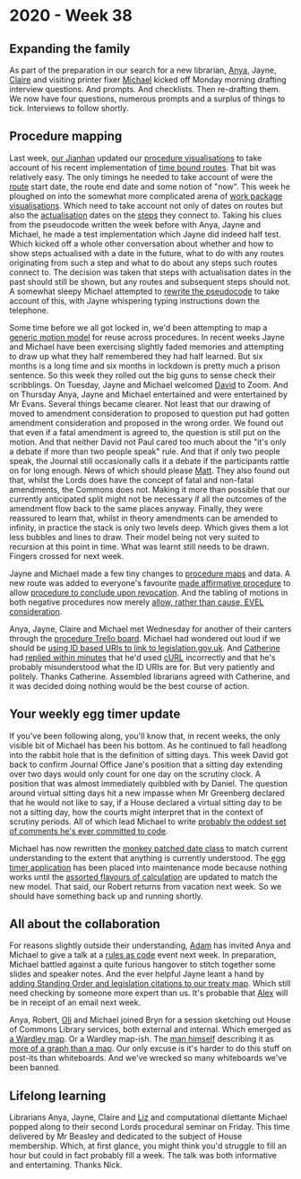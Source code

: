 # 2020 - Week 38

## Expanding the family

As part of the preparation in our search for a new librarian, [Anya](https://twitter.com/bitten_), Jayne, [Claire](https://twitter.com/tinysprite) and visiting printer fixer [Michael](https://twitter.com/fantasticlife) kicked off Monday morning drafting interview questions. And prompts. And checklists. Then re-drafting them. We now have four questions, numerous prompts and a surplus of things to tick. Interviews to follow shortly.

## Procedure mapping

Last week, [our Jianhan](https://twitter.com/jianhanzhu) updated our [procedure visualisations](https://procedures.azurewebsites.net/Procedures/6/graph) to take account of his recent implementation of [time bound routes](https://trello.com/c/CDGB80DD/57-time-bound-routes). That bit was relatively easy. The only timings he needed to take account of were the [route](https://ukparliament.github.io/ontologies/procedure/procedure-ontology.html#d4e164) start date, the route end date and some notion of "now". This week he ploughed on into the somewhat more complicated arena of [work package visualisations](https://procedures.azurewebsites.net/WorkPackages/3167/graph). Which need to take account not only of dates on routes but also the [actualisation](https://ukparliament.github.io/ontologies/procedure/procedure-ontology.html#d4e382) dates on the [steps](https://ukparliament.github.io/ontologies/procedure/procedure-ontology.html#d4e175) they connect to. Taking his clues from the pseudocode written the week before with Anya, Jayne and Michael, he made a test implementation which Jayne did indeed half test. Which kicked off a whole other conversation about whether and how to show steps actualised with a date in the future, what to do with any routes originating from such a step and what to do about any steps such routes connect to. The decision was taken that steps with actualisation dates in the past should still be shown, but any routes and subsequent steps should not. A somewhat sleepy Michael attempted to [rewrite the pseudocode](https://ukparliament.github.io/ontologies/procedure/flowcharts/meta/parsing/) to take account of this, with Jayne whispering typing instructions down the telephone.

Some time before we all got locked in, we'd been attempting to map a [generic motion model](https://github.com/ukparliament/ontologies/blob/master/procedure/flowcharts/meta/motions/motion.pdf) for reuse across procedures. In recent weeks Jayne and Michael have been exercising slightly faded memories and attempting to draw up what they half remembered they had half learned. But six months is a long time and six months in lockdown is pretty much a prison sentence. So this week they rolled out the big guns to sense check their scribblings. On Tuesday, Jayne and Michael welcomed [David](https://twitter.com/clerkly) to Zoom. And on Thursday Anya, Jayne and Michael entertained and were entertained by Mr Evans. Several things became clearer. Not least that our drawing of moved to amendment consideration to proposed to question put had gotten amendment consideration and proposed in the wrong order. We found out that even if a fatal amendment is agreed to, the question is still put on the motion. And that neither David not Paul cared too much about the "it's only a debate if more than two people speak" rule. And that if only two people speak, the Journal still occasionally calls it a debate if the participants rattle on for long enough. News of which should please [Matt](https://twitter.com/MattKorris). They also found out that, whilst the Lords does have the concept of fatal and non-fatal amendments, the Commons does not. Making it more than possible that our currently anticipated split might not be necessary if all the outcomes of the amendment flow back to the same places anyway. Finally, they were reassured to learn that, whilst in theory amendments can be amended to infinity, in practice the stack is only two levels deep. Which gives them a lot less bubbles and lines to draw. Their model being not very suited to recursion at this point in time. What was learnt still needs to be drawn. Fingers crossed for next week.

Jayne and Michael made a few tiny changes to [procedure maps](https://ukparliament.github.io/ontologies/procedure/procedure-ontology.html#maps) and data. A new route was added to everyone's favourite [made affirmative procedure](https://ukparliament.github.io/ontologies/procedure/flowcharts/sis/made-affirmative.pdf) to allow [procedure to conclude upon revocation](https://trello.com/c/c5w9J688/180-made-affirmative-procedure-revoked-to-concluded-route-needed). And the tabling of motions in both negative procedures now merely [allow, rather than cause, EVEL consideration](https://trello.com/c/w4eU9QsE/172-negative-procedures-in-the-commons-wrong-type-of-route-to-evel).

Anya, Jayne, Claire and Michael met Wednesday for another of their canters through the [procedure Trello board](https://trello.com/b/HRIwjNQD/parliament-procedure). Michael had wondered out loud if we should be [using ID based URIs to link to legislation.gov.uk](https://trello.com/c/zNHfuUMf/168-should-we-be-using-leggov-id-urls). And [Catherine](https://twitter.com/CathTabone) had [replied within minutes](https://twitter.com/CathTabone/status/1305844888391634946) that he'd used [cURL](https://en.wikipedia.org/wiki/CURL) incorrectly and that he's probably misunderstood what the ID URIs are for. But very patiently and politely. Thanks Catherine. Assembled librarians agreed with Catherine, and it was decided doing nothing would be the best course of action.

## Your weekly egg timer update

If you've been following along, you'll know that, in recent weeks, the only visible bit of Michael has been his bottom. As he continued to fall headlong into the rabbit hole that is the definition of sitting days. This week David got back to confirm Journal Office Jane's position that a sitting day extending over two days would only count for one day on the scrutiny clock. A position that was almost immediately quibbled with by Daniel. The question around virtual sitting days hit a new impasse when Mr Greenberg declared that he would not like to say, if a House declared a virtual sitting day to be not a sitting day, how the courts might interpret that in the context of scrutiny periods. All of which lead Michael to write [probably the oddest set of comments he's ever committed to code](https://github.com/fantasticlife/egg-timer/blob/master/lib/monkey_patching/date.rb#L141).

Michael has now rewritten the [monkey patched date class](https://github.com/fantasticlife/egg-timer/blob/master/lib/monkey_patching/date.rb) to match current understanding to the extent that anything is currently understood. The [egg timer application](http://parliament-calendar.herokuapp.com/) has been placed into maintenance mode because nothing works until the [assorted flavours of calculation](https://github.com/fantasticlife/egg-timer/tree/master/app/controllers/calculations) are updated to match the new model. That said, our Robert returns from vacation next week. So we should have something back up and running shortly.

## All about the collaboration 

For reasons slightly outside their understanding, [Adam](https://twitter.com/AdamWyner) has invited Anya and Michael to give a talk at a [rules as code](https://govinsider.asia/inclusive-gov/four-things-you-should-know-about-rules-as-code/) event next week. In preparation, Michael battled against a quite furious hangover to stitch together some slides and speaker notes. And the ever helpful Jayne leant a hand by [adding Standing Order and legislation citations to our treaty map](https://ukparliament.github.io/ontologies/procedure/flowcharts/crag-treaties/crag-treaties.pdf). Which still need checking by someone more expert than us. It's probable that [Alex](https://twitter.com/AlexanderHorne1) will be in receipt of an email next week.

Anya, Robert, [Oli](https://twitter.com/olihawkins) and Michael joined Bryn for a session sketching out House of Commons Library services, both external and internal. Which emerged as [a Wardley map](https://twitter.com/fantasticlife/status/1306607040270397448). Or a Wardley map-ish. The [man himself](https://twitter.com/swardley) describing it as [more of a graph than a map](https://twitter.com/swardley/status/1306636885700358146). Our only excuse is it's harder to do this stuff on post-its than whiteboards. And we've wrecked so many whiteboards we've been banned.
 
## Lifelong learning

Librarians Anya, Jayne, Claire and [Liz](https://twitter.com/greensideknits) and computational dilettante Michael popped along to their second Lords procedural seminar on Friday. This time delivered by Mr Beasley and dedicated to the subject of House membership. Which, at first glance, you might think you'd struggle to fill an hour but could in fact probably fill a week. The talk was both informative and entertaining. Thanks Nick.